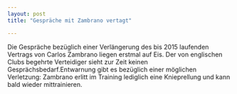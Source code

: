```yaml
---
layout: post
title: "Gespräche mit Zambrano vertagt"

---
```


Die Gespräche bezüglich einer Verlängerung des bis 2015 laufenden Vertrags von Carlos Zambrano liegen erstmal auf Eis. Der von englischen Clubs begehrte Verteidiger sieht zur Zeit keinen Gesprächsbedarf.Entwarnung gibt es bezüglich einer möglichen Verletzung: Zambrano erlitt im Training lediglich eine Knieprellung und kann bald wieder mittrainieren.


